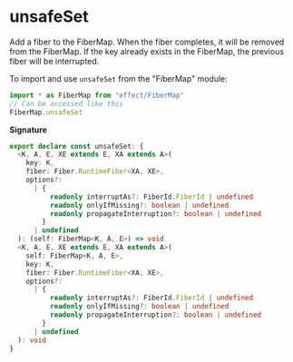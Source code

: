 # unsafeSet

Add a fiber to the FiberMap. When the fiber completes, it will be removed from the FiberMap.
If the key already exists in the FiberMap, the previous fiber will be interrupted.

To import and use `unsafeSet` from the "FiberMap" module:

```ts
import * as FiberMap from "effect/FiberMap"
// Can be accessed like this
FiberMap.unsafeSet
```

**Signature**

```ts
export declare const unsafeSet: {
  <K, A, E, XE extends E, XA extends A>(
    key: K,
    fiber: Fiber.RuntimeFiber<XA, XE>,
    options?:
      | {
          readonly interruptAs?: FiberId.FiberId | undefined
          readonly onlyIfMissing?: boolean | undefined
          readonly propagateInterruption?: boolean | undefined
        }
      | undefined
  ): (self: FiberMap<K, A, E>) => void
  <K, A, E, XE extends E, XA extends A>(
    self: FiberMap<K, A, E>,
    key: K,
    fiber: Fiber.RuntimeFiber<XA, XE>,
    options?:
      | {
          readonly interruptAs?: FiberId.FiberId | undefined
          readonly onlyIfMissing?: boolean | undefined
          readonly propagateInterruption?: boolean | undefined
        }
      | undefined
  ): void
}
```
